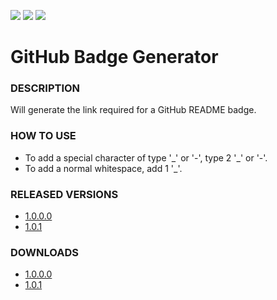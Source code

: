 [![](https://img.shields.io/badge/build-stable-brightgreen)](#)
[![](https://img.shields.io/badge/latest-1.0.1-orange)](https://github.com/sh4d0w4RCH3R415/GitHub-Badge-Generator/releases/1.0.1/)
[![](https://img.shields.io/badge/virus--detection-virus--free-brightgreen)](https://www.virustotal.com/gui/file/c327cef71249c3f9461af2f2da6bf2e5d804acb7d16dc0e365183e7ec6f323ff/detection)

# GitHub Badge Generator
### DESCRIPTION
Will generate the link required for a GitHub README badge.

### HOW TO USE
 - To add a special character of type '\_' or '-', type 2 '\_' or '-'.
 - To add a normal whitespace, add 1 '\_'.

### RELEASED VERSIONS
 - [1.0.0.0](https://github.com/sh4d0w4RCH3R415/GitHub-Badge-Generator/releases/1.0.0.0/)
 - [1.0.1](https://github.com/sh4d0w4RCH3R415/GitHub-Badge-Generator/releases/1.0.1/)


### DOWNLOADS
 - [1.0.0.0](https://github.com/sh4d0w4RCH3R415/GitHub-Badge-Generator/releases/download/1.0.0.0/GitHub.Badge.Generator.exe)
 - [1.0.1](https://github.com/sh4d0w4RCH3R415/GitHub-Badge-Generator/releases/download/1.0.1/GitHub.Badge.Generator.exe)
